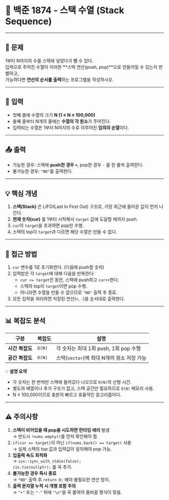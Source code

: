 # 🧮 백준 1874 - 스택 수열 (Stack Sequence)

---

## 📖 문제
1부터 N까지의 수를 스택에 넣었다가 뺄 수 있다.  
입력으로 주어진 수열이 이러한 **스택 연산(push, pop)**으로 만들어질 수 있는지 판별하고,  
가능하다면 **연산의 순서를 출력**하는 프로그램을 작성하시오.

---

## 🔢 입력
- 첫째 줄에 수열의 크기 **N (1 ≤ N ≤ 100,000)**  
- 둘째 줄부터 N개의 줄에는 **수열의 각 원소**가 주어진다.  
- 입력되는 수열은 1부터 N까지의 수로 이루어진 **임의의 순열**이다.

---

## 📤 출력
- 가능한 경우: 스택에 **push한 경우 `+`**, pop한 경우 `-` 를 한 줄씩 출력한다.  
- 불가능한 경우: `"NO"`를 출력한다.

---

## 💡 핵심 개념
1. **스택(Stack)** 은 LIFO(Last In First Out) 구조로, 가장 최근에 들어온 값이 먼저 나간다.
2. **현재 숫자(cur)** 를 1부터 시작해서 `target` 값에 도달할 때까지 push.
3. `cur`이 `target`을 초과하면 pop만 수행.
4. 스택의 top이 `target`과 다르면 해당 수열은 만들 수 없다.

---

## 🧭 접근 방법
1. `cur` 변수를 1로 초기화한다. (다음에 push할 숫자)
2. 입력받은 각 `target`에 대해 다음을 반복한다:
   - `cur <= target`인 동안, 스택에 push하고 `cur++`한다.
   - 스택의 top이 `target`이면 pop 수행.
   - 아니라면 수열을 만들 수 없으므로 `"NO"` 출력 후 종료.
3. 모든 입력을 처리하면 저장된 연산(`+`, `-`)을 순서대로 출력한다.

---

## 📊 복잡도 분석

| 구분 | 복잡도 | 설명 |
|------|---------|------|
| **시간 복잡도** | `O(N)` | 각 숫자는 최대 1회 push, 1회 pop 수행 |
| **공간 복잡도** | `O(N)` | 스택(`vector`)에 최대 N개의 원소 저장 가능 |

💡 **설명 요약**
- 각 숫자는 한 번씩만 스택에 들어갔다 나오므로 `O(N)`의 선형 시간.  
- 별도의 배열이나 추가 구조가 없고, 스택 공간만 필요하므로 `O(N)` 메모리 사용.
- N ≤ 100,000이므로 충분히 빠르고 효율적인 알고리즘이다.


---

## ⚠️ 주의사항

1. **스택이 비어있을 때 pop을 시도하면 런타임 에러** 발생  
   → 반드시 `!nums.empty()`를 먼저 확인해야 함.
2. `if(cur == target)`이 아닌 `if(nums.back() == target)` 사용  
   → 실제 스택의 top 값과 입력값이 일치해야 pop 가능.
3. **입출력 속도 최적화**  
   → `ios::sync_with_stdio(false);`  
     `cin.tie(nullptr);` 를 꼭 추가.
4. **불가능한 경우 즉시 종료**  
   → `"NO"` 출력 후 `return 0;` 해야 불필요한 연산 방지.
5. **출력 문자열 누적 시 개행 포함 주의**  
   → `"+"` 또는 `"-"` 뒤에 `"\n"`을 꼭 붙여야 줄바꿈 형식이 맞음.
